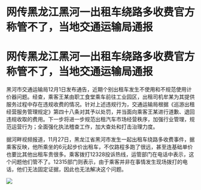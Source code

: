# 网传黑龙江黑河一出租车绕路多收费官方称管不了，当地交通运输局通报

# 网传黑龙江黑河一出租车绕路多收费官方称管不了，当地交通运输局通报

黑河市交通运输局12月1日发布通告，近期个别出租车发生不使用和不规范使用计价器问题。经查，乘客王某由职工食堂乘车前往工业园区，出租司机牟某为其提供服务过程中存在违规收费的情况。针对上述违规行为，交通运输局根据《巡游出租经营服务管理规定》第四十八条对其予以处罚，并当面向乘客王某进行道歉、退回违规收取的费用。下一步将进一步规范出租汽车市场经营秩序，加强行业管理，规范运营行为；全面强化执法稽查工作，加大查处和打击治理力度。

据河畔视频报道，11月27日，黑龙江省黑河市发生一起出租车绕路多收费事件，据乘客反映，他所乘坐的6元起步价出租车，不仅路程多跑了很远，甚至连基础单价也要比其他出租车贵很多。乘客拨打12328投诉热线，运管部门在电话中表示，这个问题他们管不了。12315部门则表示，由于乘客并非在事情发生现场拨打的电话，他们无法固定证据，因此也无法解决这个问题。

![](https://inews.gtimg.com/om_bt/OZku9UvrtWfib3raulr4QidVMWaJRHtyBUXinVyJueOKcAA/1000)

